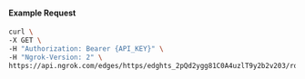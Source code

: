 <!-- Code generated for API Clients. DO NOT EDIT. -->

#### Example Request

```bash
curl \
-X GET \
-H "Authorization: Bearer {API_KEY}" \
-H "Ngrok-Version: 2" \
https://api.ngrok.com/edges/https/edghts_2pQd2ygg81C0A4uzlT9y2b2v203/routes/edghtsrt_2pQd34HMzawt8UxYKczfit030XO/compression
```
